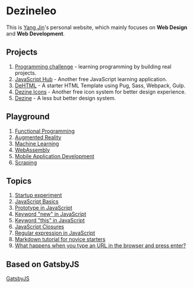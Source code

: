 # Dezineleo

This is [Yang Jin](https://mobile.twitter.com/dezineleo)'s personal website, which mainly focuses on **Web Design** and **Web Development**.

## Projects

1. [Programming challenge](https://dezineleo.com/programming-challenge/) - learning programming by building real projects.
2. [JavaScript Hub](https://dezineleo.com/javascript-hub/) - Another free JavaScript learning application.
3. [DeHTML](https://dezineleo.com/de-html/) - A starter HTML Template using Pug, Sass, Webpack, Gulp.
4. [Dezine Icons](https://dezineleo.com/dezine-icons/) - Another free icon system for better design experience.
5. [Dezine](https://dezineleo.com/dezine-design-system/) - A less but better design system.

## Playground

1. [Functional Programming](https://dezineleo.com/functional-programming/)
2. [Augmented Reality](https://dezineleo.com/augmented-reality/)
3. [Machine Learning](https://dezineleo.com/machine-learning/)
4. [WebAssembly](https://dezineleo.com/web-assembly/)
5. [Mobile Application Development](https://dezineleo.com/mobile-application-development/)
6. [Scraping](https://dezineleo.com/scraping/)

## Topics

1. [Startup experiment](https://dezineleo.com/startup-experiment/)
2. [JavaScript Basics](https://dezineleo.com/js-basics/)
3. [Prototype in JavaScript](https://dezineleo.com/prototype-in-javascript/)
4. [Keyword "new" in JavaScript](https://dezineleo.com/keyword-new-in-javascript/)
5. [Keyword "this" in JavaScript](https://dezineleo.com/keyword-this-in-javascript/)
6. [JavaScript Closures](https://dezineleo.com/javascript-closures/)
7. [Regular expression in JavaScript](https://dezineleo.com/regular-expression-in-javascript/)
8. [Markdown tutorial for novice starters](https://dezineleo.com/markdown-starter-tutorial/)
9. [What happens when you type an URL in the browser and press enter?](https://dezineleo.com/what-happens-when/)

## Based on GatsbyJS

[GatsbyJS](https://www.gatsbyjs.org/)